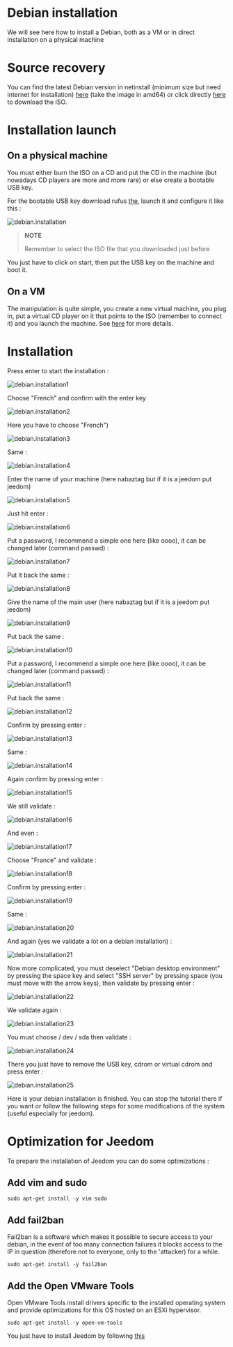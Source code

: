 # Debian installation

We will see here how to install a Debian, both as a VM or in direct installation on a physical machine

# Source recovery

You can find the latest Debian version in netinstall (minimum size but need internet for installation) [here](https://www.debian.org/CD/netinst) (take the image in amd64) or click directly [here](http://cdimage.debian.org/debian-cd/10.4.0/amd64/iso-cd/debian-10.4.0-amd64-netinst.iso) to download the ISO.

# Installation launch

## On a physical machine

You must either burn the ISO on a CD and put the CD in the machine (but nowadays CD players are more and more rare) or else create a bootable USB key.

For the bootable USB key download rufus [the](http://rufus.akeo.ie/downloads/rufus-2.9.exe), launch it and configure it like this :

![debian.installation](images/debian.installation.PNG)

> **NOTE**
>
> Remember to select the ISO file that you downloaded just before

You just have to click on start, then put the USB key on the machine and boot it.

## On a VM

The manipulation is quite simple, you create a new virtual machine, you plug in, put a virtual CD player on it that points to the ISO (remember to connect it) and you launch the machine. See [here](https://doc.jeedom.com/en_US/howto/doc-howto-vmware.creer_une_vm.html) for more details.

# Installation

Press enter to start the installation :

![debian.installation1](images/debian.installation1.PNG)

Choose "French" and confirm with the enter key

![debian.installation2](images/debian.installation2.PNG)

Here you have to choose "French")

![debian.installation3](images/debian.installation3.PNG)

Same :

![debian.installation4](images/debian.installation4.PNG)

Enter the name of your machine (here nabaztag but if it is a jeedom put jeedom)

![debian.installation5](images/debian.installation5.PNG)

Just hit enter :

![debian.installation6](images/debian.installation6.PNG)

Put a password, I recommend a simple one here (like oooo), it can be changed later (command passwd) :

![debian.installation7](images/debian.installation7.PNG)

Put it back the same :

![debian.installation8](images/debian.installation8.PNG)

Give the name of the main user (here nabaztag but if it is a jeedom put jeedom)

![debian.installation9](images/debian.installation9.PNG)

Put back the same :

![debian.installation10](images/debian.installation10.PNG)

Put a password, I recommend a simple one here (like oooo), it can be changed later (command passwd) :

![debian.installation11](images/debian.installation11.PNG)

Put back the same :

![debian.installation12](images/debian.installation12.PNG)

Confirm by pressing enter :

![debian.installation13](images/debian.installation13.PNG)

Same :

![debian.installation14](images/debian.installation14.PNG)

Again confirm by pressing enter :

![debian.installation15](images/debian.installation15.PNG)

We still validate :

![debian.installation16](images/debian.installation16.PNG)

And even :

![debian.installation17](images/debian.installation17.PNG)

Choose "France" and validate :

![debian.installation18](images/debian.installation18.PNG)

Confirm by pressing enter :

![debian.installation19](images/debian.installation19.PNG)

Same :

![debian.installation20](images/debian.installation20.PNG)

And again (yes we validate a lot on a debian installation) :

![debian.installation21](images/debian.installation21.PNG)

Now more complicated, you must deselect "Debian desktop environment" by pressing the space key and select "SSH server" by pressing space (you must move with the arrow keys), then validate by pressing enter :

![debian.installation22](images/debian.installation22.PNG)

We validate again :

![debian.installation23](images/debian.installation23.PNG)

You must choose / dev / sda then validate :

![debian.installation24](images/debian.installation24.PNG)

There you just have to remove the USB key, cdrom or virtual cdrom and press enter :

![debian.installation25](images/debian.installation25.PNG)

Here is your debian installation is finished. You can stop the tutorial there if you want or follow the following steps for some modifications of the system (useful especially for jeedom).

# Optimization for Jeedom

To prepare the installation of Jeedom you can do some optimizations :

## Add vim and sudo

``sudo apt-get install -y vim sudo``

## Add fail2ban

Fail2ban is a software which makes it possible to secure access to your debian, in the event of too many connection failures it blocks access to the IP in question (therefore not to everyone, only to the 'attacker) for a while.

``sudo apt-get install -y fail2ban``

## Add the Open VMware Tools

Open VMware Tools install drivers specific to the installed operating system and provide optimizations for this OS hosted on an ESXi hypervisor.

``sudo apt-get install -y open-vm-tools``

You just have to install Jeedom by following [this](https://doc.jeedom.com/en_US/installation/cli)
